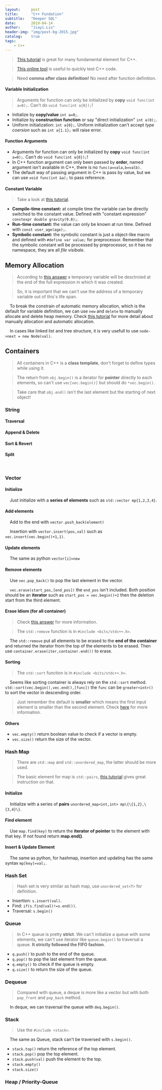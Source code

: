 ```yaml
---
layout:     post
title:      "C++ Fundation"
subtitle:   "Deeper SQL"
date:       2019-04-14
author:     "Jiayi.Liu"
header-img: "img/post-bg-2015.jpg"
catalog: 	true
tags:
    - C++
---
```


> [This tutorial](https://www.learncpp.com/) is great for many fundamental element for C++.

> [This online tool](https://www.jdoodle.com/online-compiler-c++) is useful to quickly test C++ code.

> Need **comma after class definition!** No need after function definition.

#### Variable Initialization

> Arguments for function can only be initialized by **copy** `void func(int a=0);`. Can't do `void func(int a{0});`!

- Initialize by **copy/value** `int a=0;`.
- Initialize by **construction function** or say "direct initialization" `int a(0);`.
- Uniform initialization: `int a{0};`. Uniform initialization can't accept *type coersion* such as `int a{1.1};` will raise error.

#### Function Arguments

- Arguments for function can only be initialized by **copy** `void func(int a=0);`. Can't do `void func(int a{0});`!
- In C++ function argument can only been passed by **order**, named argument isn't available in C++, there is no `func(a=vala,b=valb)`.
- The default way of passing argument in C++ is pass by value, but we can use `void func(int &a);` to pass reference.

#### Constant Variable

> Take a look at [this tutorial](https://www.learncpp.com/cpp-tutorial/2-9-symbolic-constants-and-the-const-keyword/).

- **Compile-time constant:** at compile time the variable can be directly switched to the constant value. Defined with "constant expression" `constexpr double gravity(9.8);`.
- **Run-time constant:** the value can only be known at run time. Defined with `const user_age(age);`.
- **Symbolic constant:** the symbolic constant is just a object-like macro and defined with `#define var value;` for preprocessor. Remember that the symbolic constant will be processed by preprocessor, so it has no namespace, they are all *file visibale*.

## Memory Allocation

> According to [this answer](https://stackoverflow.com/questions/36324634/what-is-the-difference-between-temporary-variable-and-constant-in-c) a temporary variable will be desctroied at the end of the full expression in which it was created.

> So, it is important that we can't use the address of a temporary variable out of this's life span.

&nbsp;&nbsp;&nbsp;&nbsp;To break the constrain of automatic memory allocation, which is the default for variable definition, we can use `new` and `delete` to manually allocate and delete heap memory. Check [this tutorial](https://www.geeksforgeeks.org/new-and-delete-operators-in-cpp-for-dynamic-memory/) for more detail about manually allocation and automatic allocation.

&nbsp;&nbsp;&nbsp;&nbsp;In cases like linked list and tree structure, it is very usefull to use `node->next = new Node(val)`.

## Containers

> All containers in C++ is a **class template**, don't forget to define types while using it.

> The return from `obj.begin()` is a iterator for **pointer** directly to each elements, so can't use `vec[vec.begin()]` but should do `*vec.begin()`.

> Take care that `obj.end()` isn't the last element but the starting of next object!

### String

#### Traversal

#### Append & Delete

#### Sort & Revert

#### Split

&nbsp;&nbsp;&nbsp;&nbsp;

### Vector

#### Initialize

&nbsp;&nbsp;&nbsp;&nbsp;Just initialize with a **series of elements** such as `std::vector mp{1,2,3,4}`.

#### Add elements

&nbsp;&nbsp;&nbsp;&nbsp;Add to the end with `vector.push_back(element)`

&nbsp;&nbsp;&nbsp;&nbsp;Insertion with `vector.insert(pos,val)` such as `vec.insert(vec.begin()+1,1)`.

#### Update elements

&nbsp;&nbsp;&nbsp;&nbsp;The same as python `vector[i]=new`

#### Remove elements

&nbsp;&nbsp;&nbsp;&nbsp;Use `vec.pop_back()` to pop the last element in the vector.

&nbsp;&nbsp;&nbsp;&nbsp;`vec.erase(start_pos,[end_pos])` the `end_pos` isn't included. Both position should be an **iterator** such as `start_pos = vec.begin()+2` then the deletion start from the third element.

#### Erase Idiom (for all container)

> Check [this answer](https://stackoverflow.com/questions/347441/erasing-elements-from-a-vector) for more information.

> The `std::remove` function is in `#include <bits/stdc++.h>`.

&nbsp;&nbsp;&nbsp;&nbsp;The `std::remove` put all elements to be erased to the **end of the container** and returned the iterator from the top of the elements to be erased. Then use `container.erase(iter,container.end())` to erase.

#### Sorting

> The `std::sort` function is in `#include <bits/stdc++.h>`.

&nbsp;&nbsp;&nbsp;&nbsp;Seems like sorting container is always rely on the `std::sort` method. `std::sort(vec.begin(),vec.end(),[func])` the `func` can be `greater<int>()` to sort the vector in descending order. 

> Just remember the default is **smaller** which means the first input element is smaller than the second element. Check [here](https://www.geeksforgeeks.org/sorting-a-vector-in-c/) for more information.

#### Others

- `vec.empty()` return boolean value to check if a vector is empty.
- `vec.size()` return the size of the vector.

### Hash Map

> There are `std::map` and `std::unordered_map`, the latter should be more used.

> The basic element for map is `std::pairs`, [this tutorial](https://stackoverflow.com/questions/15451287/what-does-iterator-second-mean) gives great instruction on that.

#### Initialize

&nbsp;&nbsp;&nbsp;&nbsp;Initialize with a series of **pairs** `unordered_map<int,int> mp\{\{1,2},\{3,4}\}`.

#### Find element

&nbsp;&nbsp;&nbsp;&nbsp;Use `map.find(key)` to return the **iterator of pointer** to the element with that key. If not found return **map.end()**.

#### Insert & Update Element

&nbsp;&nbsp;&nbsp;&nbsp;The same as python, for hashmap, insertion and updating has the same syntax `mp[key]=val;`.

### Hash Set

> Hash set is very similar as hash map, use `unordered_set<T>` for definition.

- Insertion: `s.insert(val)`.
- Find: `if(s.find(val)!=s.end())`.
- Traversal: `s.begin()`

### Queue

> In C++ queue is pretty **strict**. We can't initialize a queue with some elements, we can't use iterator like `queue.begin()` to traversal a queue. **It strictly followed the FIFO fashion**.

- `q.push()` to push to the end of the queue.
- `q.pop()` to pop the last element from the queue.
- `q.empty()` to check if the queue is empty.
- `q.size()` to return the size of the queue.

### Dequeue

> Compared with queue, a deque is more like a vector but with both `pop_front` and `pop_back` method.

&nbsp;&nbsp;&nbsp;&nbsp;In deque, we can traversal the queue with `deq.begin()`.

### Stack

> Use the `#include <stack>`.

&nbsp;&nbsp;&nbsp;&nbsp;The same as Queue, stack can't be traversed with `s.begin()`.

- `stack.top()` return the reference of the top element.
- `stack.pop()` pop the top element.
- `stack.push(val)` push the element to the top.
- `stack.empty()`
- `stack.size()`

### Heap / Priority-Queue